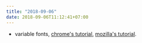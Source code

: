 ```yaml
---
title: "2018-09-06"
date: 2018-09-06T11:12:41+07:00
---
```


* variable fonts, [chrome's tutorial](https://developers.google.com/web/fundamentals/design-and-ux/typography/variable-fonts/), [mozilla's tutorial](https://developer.mozilla.org/en-US/docs/Web/CSS/CSS_Fonts/Variable_Fonts_Guide).

